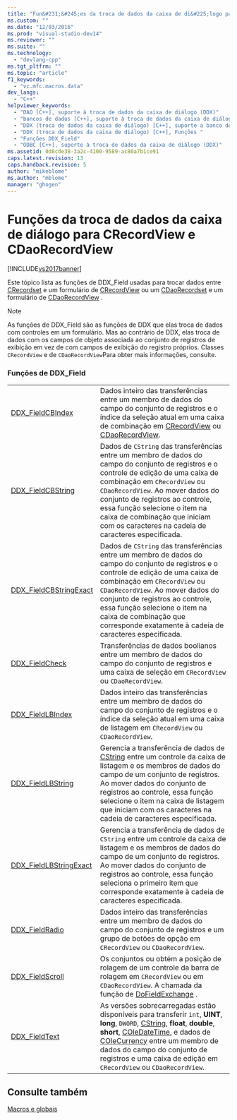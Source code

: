 ```yaml
---
title: "Fun&#231;&#245;es da troca de dados da caixa de di&#225;logo para CRecordView e CDaoRecordView | Microsoft Docs"
ms.custom: ""
ms.date: "12/03/2016"
ms.prod: "visual-studio-dev14"
ms.reviewer: ""
ms.suite: ""
ms.technology: 
  - "devlang-cpp"
ms.tgt_pltfrm: ""
ms.topic: "article"
f1_keywords: 
  - "vc.mfc.macros.data"
dev_langs: 
  - "C++"
helpviewer_keywords: 
  - "DAO [C++], suporte à troca de dados da caixa de diálogo (DDX)"
  - "bancos de dados [C++], suporte à troca de dados da caixa de diálogo (DDX)"
  - "DDX (troca de dados da caixa de diálogo) [C++], suporte a banco de dados"
  - "DDX (troca de dados da caixa de diálogo) [C++], Funções "
  - "Funções DDX_Field"
  - "ODBC [C++], suporte à troca de dados da caixa de diálogo (DDX)"
ms.assetid: 0d8cde38-3a2c-4100-9589-ac80a7b1ce91
caps.latest.revision: 13
caps.handback.revision: 5
author: "mikeblome"
ms.author: "mblome"
manager: "ghogen"
---
```

# Fun&#231;&#245;es da troca de dados da caixa de di&#225;logo para CRecordView e CDaoRecordView
[!INCLUDE[vs2017banner](../../assembler/inline/includes/vs2017banner.md)]

Este tópico lista as funções de DDX\_Field usadas para trocar dados entre [CRecordset](../Topic/CRecordset%20Class.md) e um formulário de [CRecordView](../../mfc/reference/crecordview-class.md) ou um [CDaoRecordset](../../mfc/reference/cdaorecordset-class.md) e um formulário de [CDaoRecordView](../../mfc/reference/cdaorecordview-class.md) .  
  
> [!NOTE]
>  As funções de DDX\_Field são as funções de DDX que elas troca de dados com controles em um formulário.  Mas ao contrário de DDX, elas troca de dados com os campos de objeto associada ao conjunto de registros de exibição em vez de com campos de exibição do registro próprios.  Classes `CRecordView` e de `CDaoRecordView`Para obter mais informações, consulte.  
  
### Funções de DDX\_Field  
  
|||  
|-|-|  
|[DDX\_FieldCBIndex](../Topic/DDX_FieldCBIndex.md)|Dados inteiro das transferências entre um membro de dados do campo do conjunto de registros e o índice da seleção atual em uma caixa de combinação em [CRecordView](../../mfc/reference/crecordview-class.md) ou [CDaoRecordView](../../mfc/reference/cdaorecordview-class.md).|  
|[DDX\_FieldCBString](../Topic/DDX_FieldCBString.md)|Dados de `CString` das transferências entre um membro de dados do campo do conjunto de registros e o controle de edição de uma caixa de combinação em `CRecordView` ou `CDaoRecordView`.  Ao mover dados do conjunto de registros ao controle, essa função selecione o item na caixa de combinação que iniciam com os caracteres na cadeia de caracteres especificada.|  
|[DDX\_FieldCBStringExact](../Topic/DDX_FieldCBStringExact.md)|Dados de `CString` das transferências entre um membro de dados do campo do conjunto de registros e o controle de edição de uma caixa de combinação em `CRecordView` ou `CDaoRecordView`.  Ao mover dados do conjunto de registros ao controle, essa função selecione o item na caixa de combinação que corresponde exatamente à cadeia de caracteres especificada.|  
|[DDX\_FieldCheck](../Topic/DDX_FieldCheck.md)|Transferências de dados boolianos entre um membro de dados do campo do conjunto de registros e uma caixa de seleção em `CRecordView` ou `CDaoRecordView`.|  
|[DDX\_FieldLBIndex](../Topic/DDX_FieldLBIndex.md)|Dados inteiro das transferências entre um membro de dados do campo do conjunto de registros e o índice da seleção atual em uma caixa de listagem em `CRecordView` ou `CDaoRecordView`.|  
|[DDX\_FieldLBString](../Topic/DDX_FieldLBString.md)|Gerencia a transferência de dados de [CString](../../atl-mfc-shared/reference/cstringt-class.md) entre um controle da caixa de listagem e os membros de dados do campo de um conjunto de registros.  Ao mover dados do conjunto de registros ao controle, essa função selecione o item na caixa de listagem que iniciam com os caracteres na cadeia de caracteres especificada.|  
|[DDX\_FieldLBStringExact](../Topic/DDX_FieldLBStringExact.md)|Gerencia a transferência de dados de `CString` entre um controle da caixa de listagem e os membros de dados do campo de um conjunto de registros.  Ao mover dados do conjunto de registros ao controle, essa função seleciona o primeiro item que corresponde exatamente à cadeia de caracteres especificada.|  
|[DDX\_FieldRadio](../Topic/DDX_FieldRadio.md)|Dados inteiro das transferências entre um membro de dados do campo do conjunto de registros e um grupo de botões de opção em `CRecordView` ou `CDaoRecordView`.|  
|[DDX\_FieldScroll](../Topic/DDX_FieldScroll.md)|Os conjuntos ou obtém a posição de rolagem de um controle da barra de rolagem em `CRecordView` ou em `CDaoRecordView`.  A chamada da função de [DoFieldExchange](../Topic/CDaoRecordset::DoFieldExchange.md) .|  
|[DDX\_FieldText](../Topic/DDX_FieldText.md)|As versões sobrecarregadas estão disponíveis para transferir `int`, **UINT**, **long**, `DWORD`, [CString](../../atl-mfc-shared/reference/cstringt-class.md), **float**, **double**, **short**, [COleDateTime](../../atl-mfc-shared/reference/coledatetime-class.md), e dados de [COleCurrency](../Topic/COleCurrency%20Class.md) entre um membro de dados do campo do conjunto de registros e uma caixa de edição em `CRecordView` ou `CDaoRecordView`.|  
  
## Consulte também  
 [Macros e globais](../../mfc/reference/mfc-macros-and-globals.md)